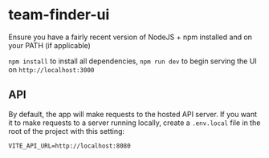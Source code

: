 # team-finder-ui
Ensure you have a fairly recent version of NodeJS + npm installed and on your PATH (if applicable)

`npm install` to install all dependencies, `npm run dev` to begin serving the UI on `http://localhost:3000`

## API

By default, the app will make requests to the hosted API server. If you want it to make requests to a server running locally, create a `.env.local` file in the root of the project with this setting:

```
VITE_API_URL=http://localhost:8080
```